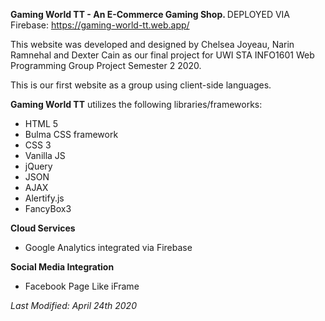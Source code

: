 <strong>Gaming World TT - An E-Commerce Gaming Shop.
</strong>
DEPLOYED VIA Firebase: https://gaming-world-tt.web.app/

This website was developed and designed by Chelsea Joyeau, Narin Ramnehal and Dexter Cain as our final project for UWI STA INFO1601 Web Programming Group Project Semester 2 2020.

This is our first website as a group using client-side languages.

<strong>Gaming World TT</strong> utilizes the following libraries/frameworks:
- HTML 5
- Bulma CSS framework
- CSS 3
- Vanilla JS
- jQuery
- JSON
- AJAX
- Alertify.js
- FancyBox3

<strong>Cloud Services</strong><br>
- Google Analytics integrated via Firebase

<strong>Social Media Integration</strong>
- Facebook Page Like iFrame

<em>Last Modified: April 24th 2020
</em>

